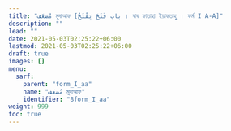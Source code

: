 ```yaml
---
title: "مُضعَف মুদাআফ [باب فَتَحَ يَفْتَحُ । বাব ফাতাহা ইয়াফতাহু । ফর্ম I A-A]"
description: ""
lead: ""
date: 2021-05-03T02:25:22+06:00
lastmod: 2021-05-03T02:25:22+06:00
draft: true
images: []
menu: 
  sarf:
    parent: "form_I_aa"
    name: "مُضعَف মুদাআফ"
    identifier: "8form_I_aa"
weight: 999
toc: true
---
```



